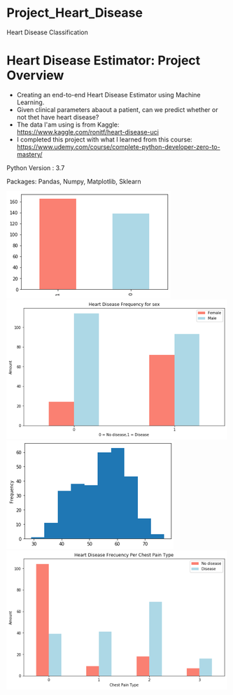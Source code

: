 # Project_Heart_Disease
Heart Disease Classification

#  Heart Disease Estimator: Project Overview
- Creating an end-to-end Heart Disease Estimator using Machine Learning.
- Given clinical parameters abaout a patient, can we predict whether or not thet have heart disease?
- The data I'am using is from Kaggle:
https://www.kaggle.com/ronitf/heart-disease-uci
- I completed this project with what I learned from this course:
https://www.udemy.com/course/complete-python-developer-zero-to-mastery/

Python Version : 3.7

Packages: Pandas, Numpy, Matplotlib, Sklearn

![](/images/fig1.png)
![](/images/fig2.png)
![](/images/fig3.png)
![](/images/fig4.png)
